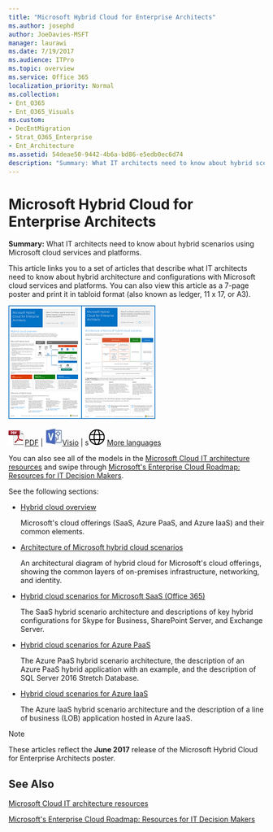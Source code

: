 ```yaml
---
title: "Microsoft Hybrid Cloud for Enterprise Architects"
ms.author: josephd
author: JoeDavies-MSFT
manager: laurawi
ms.date: 7/19/2017
ms.audience: ITPro
ms.topic: overview
ms.service: Office 365
localization_priority: Normal
ms.collection:
- Ent_O365
- Ent_O365_Visuals
ms.custom:
- DecEntMigration
- Strat_O365_Enterprise
- Ent_Architecture
ms.assetid: 54deae50-9442-4b6a-bd86-e5edb0ec6d74
description: "Summary: What IT architects need to know about hybrid scenarios using Microsoft cloud services and platforms."
---
```


# Microsoft Hybrid Cloud for Enterprise Architects

 **Summary:** What IT architects need to know about hybrid scenarios using Microsoft cloud services and platforms.
  
This article links you to a set of articles that describe what IT architects need to know about hybrid architecture and configurations with Microsoft cloud services and platforms. You can also view this article as a 7-page poster and print it in tabloid format (also known as ledger, 11 x 17, or A3).
  
[![Thumb image for the Microsoft hybrid cloud model](images/Hybrid_Poster/Hybrid_Cloud_Thumbnail.png)](https://www.microsoft.com/download/details.aspx?id=54424
)
  
![PDF file](images/Common_Images/PDFIcon.png)[PDF](https://go.microsoft.com/fwlink/p/?linkid=842082)  | ![Visio file](images/Common_Images/VisioIcon.png)[Visio](https://go.microsoft.com/fwlink/p/?linkid=842083)  | s![See a page with versions in additional languages](images/Common_Images/GlobeIcon.png)
[More languages](https://www.microsoft.com/download/details.aspx?id=54424)
  
You can also see all of the models in the [Microsoft Cloud IT architecture resources](microsoft-cloud-it-architecture-resources.md) and swipe through [Microsoft's Enterprise Cloud Roadmap: Resources for IT Decision Makers](https://aka.ms/cloudarchitecture).
  
See the following sections:
  
- [Hybrid cloud overview](hybrid-cloud-overview.md)
    
    Microsoft's cloud offerings (SaaS, Azure PaaS, and Azure IaaS) and their common elements.
    
- [Architecture of Microsoft hybrid cloud scenarios](architecture-of-microsoft-hybrid-cloud-scenarios.md)
    
    An architectural diagram of hybrid cloud for Microsoft's cloud offerings, showing the common layers of on-premises infrastructure, networking, and identity.
    
- [Hybrid cloud scenarios for Microsoft SaaS (Office 365)](hybrid-cloud-scenarios-for-microsoft-saas-office-365.md)
    
    The SaaS hybrid scenario architecture and descriptions of key hybrid configurations for Skype for Business, SharePoint Server, and Exchange Server.
    
- [Hybrid cloud scenarios for Azure PaaS](hybrid-cloud-scenarios-for-azure-paas.md)
    
    The Azure PaaS hybrid scenario architecture, the description of an Azure PaaS hybrid application with an example, and the description of SQL Server 2016 Stretch Database.
    
- [Hybrid cloud scenarios for Azure IaaS](hybrid-cloud-scenarios-for-azure-iaas.md)
    
    The Azure IaaS hybrid scenario architecture and the description of a line of business (LOB) application hosted in Azure IaaS.
    
> [!NOTE]
> These articles reflect the **June 2017** release of the Microsoft Hybrid Cloud for Enterprise Architects poster.
  
## See Also

[Microsoft Cloud IT architecture resources](microsoft-cloud-it-architecture-resources.md)

[Microsoft's Enterprise Cloud Roadmap: Resources for IT Decision Makers](https://sway.com/FJ2xsyWtkJc2taRD)

#### 


